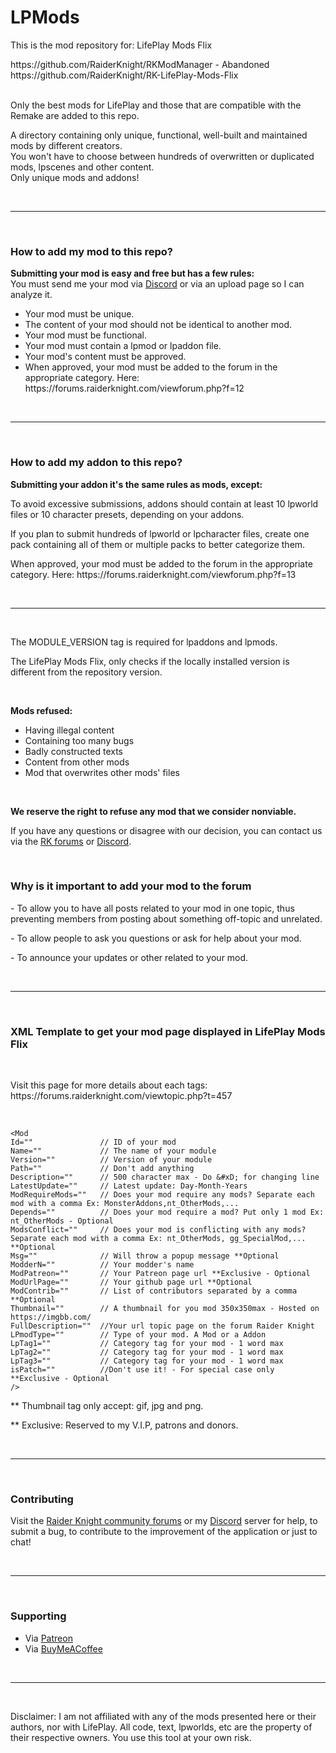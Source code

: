 # LPMods
<p>This is the mod repository for: LifePlay Mods Flix</p>
https://github.com/RaiderKnight/RKModManager - Abandoned<br>
https://github.com/RaiderKnight/RK-LifePlay-Mods-Flix<br>
<br>
<p>Only the best mods for LifePlay and those that are compatible with the Remake are added to this repo.</p>
<p>A directory containing only unique, functional, well-built and maintained mods by different creators.<br>
You won't have to choose between hundreds of overwritten or duplicated mods, lpscenes and other content.<br>
Only unique mods and addons!</p>
<br>
<hr>
<br>
<h3>How to add my mod to this repo?</h3>
<p><strong>Submitting your mod is easy and free but has a few rules: </strong><br>
You must send me your mod via <a href="https://discord.gg/d3U9E2wb4Y">Discord</a> or via an upload page so I can analyze it.</p>
<ul><li>Your mod must be unique.</li>
<li>The content of your mod should not be identical to another mod.</li>
<li>Your mod must be functional.</li>
<li>Your mod must contain a lpmod or lpaddon file.</li>
<li>Your mod's content must be approved.</li>
<li>When approved, your mod must be added to the forum in the appropriate category. Here: https://forums.raiderknight.com/viewforum.php?f=12</li></ul>
<br>
<hr>
<br>
<h3>How to add my addon to this repo?</h3>
<p><strong>Submitting your addon it's the same rules as mods, except: </strong><br>
<p>To avoid excessive submissions, addons should contain at least 10 lpworld files or 10 character presets, depending on your addons.</p>
<p>If you plan to submit hundreds of lpworld or lpcharacter files, create one pack containing all of them or multiple packs to better categorize them.</p>
<p>When approved, your mod must be added to the forum in the appropriate category. Here: https://forums.raiderknight.com/viewforum.php?f=13</p>
<br>
<hr>
<br>
<p>The MODULE_VERSION tag is required for lpaddons and lpmods.</p> 
<p>The LifePlay Mods Flix, only checks if the locally installed version is different from the repository version.</p>
<br>
<p><strong>Mods refused:</strong></p>
<ul><li>Having illegal content</li>
<li>Containing too many bugs</li>
<li>Badly constructed texts</li>
<li>Content from other mods</li>
<li>Mod that overwrites other mods' files</li>
</ul>
<br>
<p><strong>We reserve the right to refuse any mod that we consider nonviable.</strong></p>
<p>If you have any questions or disagree with our decision, you can contact us via the <a href="https://lifeplay.site">RK forums</a> or <a href="https://discord.gg/d3U9E2wb4Y">Discord</a>.</p>
<br>
<h3>Why is it important to add your mod to the forum</h3>
<p>- To allow you to have all posts related to your mod in one topic, thus preventing members from posting about something off-topic and unrelated.</p>
<p>- To allow people to ask you questions or ask for help about your mod.</p>
<p>- To announce your updates or other related to your mod.</p>
<br>
<hr>
<br>
<h3>XML Template to get your mod page displayed in LifePlay Mods Flix</h3><br>
<p>Visit this page for more details about each tags: https://forums.raiderknight.com/viewtopic.php?t=457</p>
<br>

```
<Mod
Id=""               // ID of your mod
Name=""             // The name of your module
Version=""          // Version of your module
Path=""             // Don't add anything
Description=""      // 500 character max - Do &#xD; for changing line
LatestUpdate=""     // Latest update: Day-Month-Years
ModRequireMods=""   // Does your mod require any mods? Separate each mod with a comma Ex: MonsterAddons,nt_OtherMods,...
Depends=""          // Does your mod require a mod? Put only 1 mod Ex: nt_OtherMods - Optional
ModsConflict=""     // Does your mod is conflicting with any mods? Separate each mod with a comma Ex: nt_OtherMods, gg_SpecialMod,... **Optional
Msg=""              // Will throw a popup message **Optional
ModderN=""          // Your modder's name
ModPatreon=""       // Your Patreon page url **Exclusive - Optional
ModUrlPage=""       // Your github page url **Optional
ModContrib=""       // List of contributors separated by a comma **Optional
Thumbnail=""        // A thumbnail for you mod 350x350max - Hosted on https://imgbb.com/
FullDescription=""  //Your url topic page on the forum Raider Knight
LPmodType=""        // Type of your mod. A Mod or a Addon
LpTag1=""           // Category tag for your mod - 1 word max
LpTag2=""           // Category tag for your mod - 1 word max
LpTag3=""           // Category tag for your mod - 1 word max
isPatch=""          //Don't use it! - For special case only **Exclusive - Optional
/>
```

<p>** Thumbnail tag only accept: gif, jpg and png.</p>
<p>** Exclusive: Reserved to my V.I.P, patrons and donors.</p>

<br>
<hr>
<br>
<h3>Contributing</h3>
<p>Visit the <a href="https://forums.raiderknight.com">Raider Knight community forums</a> or my <a href="https://discord.gg/d3U9E2wb4Y">Discord</a> server for help, to submit a bug, to contribute to the improvement of the application or just to chat!</p>
<br>
<hr>
<br>
<h3>Supporting</h3>
<ul>
<li>Via <a href="https://www.patreon.com/raiderknight">Patreon</a></li>
<li>Via <a href="https://www.buymeacoffee.com/raiderknight">BuyMeACoffee</a></li>
</ul>
<br>
<hr>
<br>
<p>Disclaimer: I am not affiliated with any of the mods presented here or their authors, nor with LifePlay. All code, text, lpworlds, etc are the property of their respective owners. You use this tool at your own risk.</p>
<br>